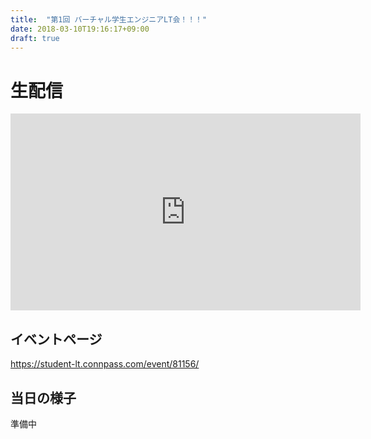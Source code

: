 ```yaml
---
title:  "第1回 バーチャル学生エンジニアLT会！！！"
date: 2018-03-10T19:16:17+09:00
draft: true
---
```


# 生配信

<iframe width="560" height="315" src="https://www.youtube.com/embed/GbikIQyenb0" frameborder="0" gesture="media" allow="encrypted-media" allowfullscreen></iframe>

## イベントページ

https://student-lt.connpass.com/event/81156/

## 当日の様子

準備中



